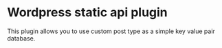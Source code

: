 Wordpress static api plugin
===========================

This plugin allows you to use custom post type as a simple key value pair database.
